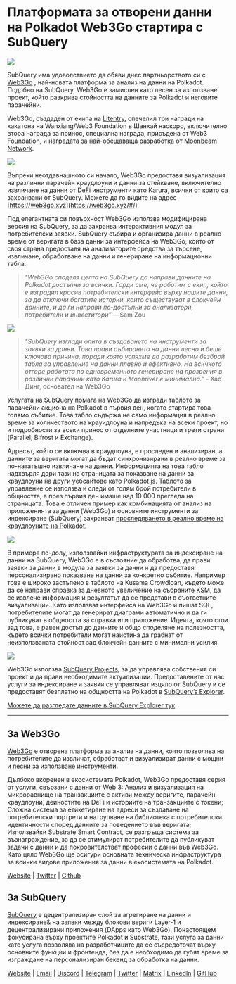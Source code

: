 # Платформата за отворени данни на Polkadot Web3Go стартира с SubQuery

![](https://cdn-images-1.medium.com/max/800/1*LVZ_xKn_K5DlTSxqTr-2BA.png)

SubQuery има удоволствието да обяви днес партньорството си с [Web3Go](https://www.web3go.xyz/) , най-новата платформа за анализ на данни на Polkadot. Подобно на SubQuery, Web3Go е замислен като лесен за използване проект, който разкрива стойността на данните за Polkadot и неговите парачейни.

Web3Go, създаден от екипа на [Litentry](https://www.litentry.com/), спечелил три награди на хакатона на Wanxiang/Web3 Foundation в Шанхай наскоро, включително втора награда за принос, специална награда, присъдена от Web3 Foundation, и наградата за най-обещаваща разработка от [Moonbeam Network](https://moonbeam.network/).

![](https://cdn-images-1.medium.com/max/800/1*QOng9s-Mc62WBElrj6KBmg.gif)

Въпреки неотдавнашното си начало, Web3Go предоставя визуализация на различни парачейн краудлоуни и данни за стейкване, включително извличане на данни от DeFi инструменти като Karura, всички от които са захранвани от SubQuery. Можете да го видите на адрес [https://web3go.xyz](https://web3go.xyz/#/)

Под елегантната си повърхност Web3Go използва модифицирана версия на SubQuery, за да захранва интерактивния модул за потребителски заявки. SubQuery събира и организира данни в реално време от веригата в база данни за интерфейса на Web3Go, който от своя страна предоставя на анализаторите средства за търсене, извличане, обработване на данни и генериране на информационни табла.

> _"Web3Go споделя целта на SubQuery да направи данните на Polkadot достъпни за всички. Горди сме, че работим с екип, който е изградил красив потребителски интерфейс върху нашите данни, за да отключи богатите истории, които съществуват в блокчейн данните, и да ги направи по-достъпни за анализатори, потребители и инвеститори”_ — Sam Zou

![](https://cdn-images-1.medium.com/max/800/1*v2Ip-qCB6hkiNiEPY32hrw.png)

> *"SubQuery изглади опита в създаването на инструменти за заявки за данни. Това прави събирането на данни лесно и беше ключова причина, поради която успяхме да разработим безброй табла за управление на данни плавно и ефективно. На всичкото отгоре работата по едновременното генериране на прозрения в различни парачини като Karura и Moonriver е минимална."* - Хао Динг, основател на Web3Go

Услугата на [SubQuery](https://subquery.network/) помага на Web3Go да изгради таблото за парачейни акциона на Polkadot в първия ден, когато стартира това голямо събитие. Това табло съдържа не само информация в реално време за количеството на крауидлоуна и напредъка на всеки проект, но и подробности за всеки принос от отделните участници и трети страни (Parallel, Bifrost и Exchange).

Адресът, който се включва в краудлоуна, е проследен и анализиран, а данните за веригата могат да бъдат синхронизирани в реално време за по-нататъшно извличане на данни. Информацията на това табло надхвърля дори тази на страницата за показване на данни за краудлоуни на други уебсайтове като Polkadot.js. Таблото за управление се използва и следи от голям брой потребители в общността, а през първия ден имаше над 10 000 прегледа на страницата. Това е отличен пример как комбинацията от анализ на приложенията за данни (Web3Go) и основните инструменти за индексиране (SubQuery) захранват [проследяването в реално време на краудлоуните на Polkadot.](https://web3go.xyz/#/ParaChainProfiler4Polkadot?chainType=Polkadot)

![](https://cdn-images-1.medium.com/max/800/1*XM2TalsUm1Z93lV5zFMf9w.png)

В примера по-долу, използвайки инфраструктурата за индексиране на данни на SubQuery, Web3Go е в състояние да обработва, да прави заявки за данни в модула за заявки за данни и да предоставя персонализирано показване на данни за конкретно събитие. Например това е широко застъпено в таблото на Kusama Crowdloan, където може да се направи справка за дневното увеличение на събраните KSM, да се извлече информация и резултатът да се представи в съответните визуализации. Като използват интерфейса на Web3Go и пишат SQL, потребителите могат да генерират диаграми автоматично и да ги публикуват в общността за справка или приложение. Идеята, която стои зад това, е равен достъп до данните и общо споделяне на полезността, където всички потребители могат наистина да грабнат от неизползваната стойност зад блокчейн данните с минимални усилия.

![](https://cdn-images-1.medium.com/max/800/1*Z2g_zEFqOJ3T_2BDDDZT4A.png)

Web3Go използва [SubQuery Projects](https://project.subquery.network/), за да управлява собствения си проект и да прави необходимите актуализации. Предоставените от нас услуги за индексиране и заявки се управляват изцяло от SubQuery и се предоставят безплатно на общността на Polkadot в [SubQuery’s Explorer](https://explorer.subquery.network/).

[Можете да разгледате данните в SubQuery Explorer тук](https://explorer.subquery.network/subquery/bianyunjian/polkadot-crowdloans).

---

## За Web3Go

[Web3Go](https://www.web3go.xyz/) е отворена платформа за анализ на данни, която позволява на потребителите да извличат, обработват и визуализират данни с мощни и лесни за използване инструменти.

Дълбоко вкоренен в екосистемата Polkadot, Web3Go предоставя серия от услуги, свързани с данни от Web 3: Анализ и визуализация на микроравнище на транзакциите с активи между веригите, парачейн краудлоуни, дейностите на DeFi и историите на транзакциите с токени; Сложна система за етикетиране на адреси за създаване на потребителски портрети и натрупване на библиотека с потребителски идентичности според данните за поведението във веригата; Използвайки Substrate Smart Contract, се разгръща система за възнаграждение, за да се стимулират потребителите да публикуват задачи с данни и да покровителстват професии с данни във Web3Go. Като цяло Web3Go ще осигури основната техническа инфраструктура за всички видове приложения за данни в екосистемата на Polkadot.

[Website](https://web3go.xyz/#/) | [Twitter](http://twitter.com/web3go) | [Github](https://github.com/web3go-xyz)

## За SubQuery

[SubQuery](https://subquery.network/) е децентрализиран слой за агрегиране на данни и индексиране& на заявки между блокови вериги Layer-1 и децентрализирани приложения (DApps като Web3Go). Понастоящем фокусирана върху проектите Polkadot и Substrate, тази услуга за данни като услуга позволява на разработчиците да се съсредоточат върху основните функции и фронтенда, без да е необходимо да губят време за изграждане на персонализиран бекенд за обработка на данни.

[Website](https://subquery.network/) | [Email](mailto:hello@subquery.network) | [Discord](https://discord.com/invite/78zg8aBSMG) | [Telegram](https://t.me/subquerynetwork) | [Twitter](https://twitter.com/subquerynetwork) | [Matrix](https://matrix.to/#/#subquery:matrix.org) | [LinkedIn](https://www.linkedin.com/company/subquery) | [GitHub](https://github.com/subquery)
